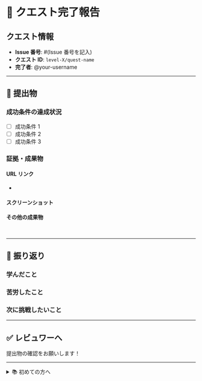 # 🎉 クエスト完了報告

## クエスト情報

- **Issue 番号**: #(Issue 番号を記入)
- **クエスト ID**: `level-X/quest-name`
- **完了者**: @your-username

---

## 📝 提出物

### 成功条件の達成状況

- [ ] 成功条件 1
- [ ] 成功条件 2
- [ ] 成功条件 3

### 証拠・成果物

<!-- 以下に、成功条件を満たしたことを証明する情報を記載してください -->

#### URL リンク

<!-- 関連するURL（記事、リポジトリ、デモサイトなど）があれば記載 -->

-

#### スクリーンショット

<!-- スクリーンショットをドラッグ&ドロップで添付 -->

#### その他の成果物

<!-- コードスニペット、メモ、学んだことなど -->

```


```

---

## 💭 振り返り

### 学んだこと

<!-- このクエストを通じて学んだことを記載 -->

### 苦労したこと

<!-- 苦労したことや、つまずいたポイントがあれば記載 -->

### 次に挑戦したいこと

<!-- 次に挑戦したいクエストや学習内容があれば記載 -->

---

## ✅ レビュワーへ

<!-- レビュワーに確認してほしいことがあれば記載 -->

提出物の確認をお願いします！

---

<details>
<summary>📚 初めての方へ</summary>

### PR の提出方法

1. 上記のチェックボックスにチェックを入れる
2. 成果物（URL、スクリーンショットなど）を添付
3. 振り返りを記入
4. 「Create Pull Request」をクリック
5. レビューを待つ

### レビュー後の対応

- 修正依頼があった場合は、コメントに返信して対応してください
- Approve されたら自動的にマージされます
- マージされると、あなたのユーザー名がクエストの完了者リストに追加されます！

</details>

